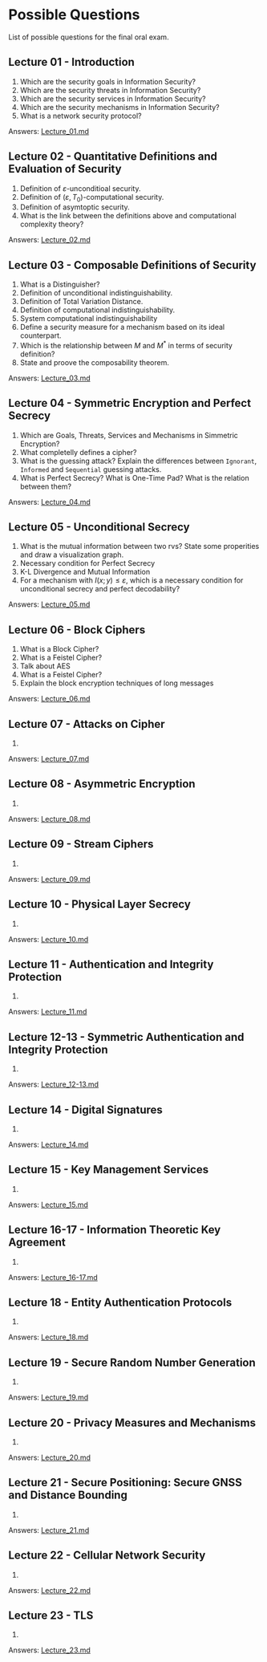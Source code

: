 # Possible Questions
List of possible questions for the final oral exam.

## Lecture 01 - Introduction
1. Which are the security goals in Information Security?
2. Which are the security threats in Information Security?
3. Which are the security services in Information Security?
4. Which are the security mechanisms in Information Security?
5. What is a network security protocol?

Answers: [Lecture_01.md](./Lecture_01/Lecture_01.md)

## Lecture 02 - Quantitative Definitions and Evaluation of Security
1. Definition of $\varepsilon$-unconditioal security.
2. Definition of $(\varepsilon, T_0)$-computational security.
3. Definition of asymtoptic security.
4. What is the link between the definitions above and computational complexity theory?

Answers: [Lecture_02.md](./Lecture_02/Lecture_02.md)

## Lecture 03 - Composable Definitions of Security
1. What is a Distinguisher?
2. Definition of unconditional indistinguishability.
3. Definition of Total Variation Distance.
4. Definition of computational indistinguishability.
5. System computational indistinguishability
6. Define a security measure for a mechanism based on its ideal counterpart.
7. Which is the relationship between $M$ and $M^*$ in terms of security definition?
8. State and proove the composability theorem.

Answers: [Lecture_03.md](./Lecture_03/Lecture_03.md)

## Lecture 04 - Symmetric Encryption and Perfect Secrecy
1. Which are Goals, Threats, Services and Mechanisms in Simmetric Encryption?
2. What completelly defines a cipher?
3. What is the guessing attack? Explain the differences between `Ignorant`, `Informed` and `Sequential` guessing attacks.
4. What is Perfect Secrecy? What is One-Time Pad? What is the relation between them?

Answers: [Lecture_04.md](./Lecture_04/Lecture_04.md)

## Lecture 05 - Unconditional Secrecy
1. What is the mutual information between two rvs? State some properities and draw a visualization graph.
2. Necessary condition for Perfect Secrecy
3. K-L Divergence and Mutual Information
4. For a mechanism with $I(x;y)\leq\varepsilon$, which is a necessary condition for unconditional secrecy and perfect decodability?

Answers: [Lecture_05.md](./Lecture_05/Lecture_05.md)

## Lecture 06 - Block Ciphers
1. What is a Block Cipher?
2. What is a Feistel Cipher?
3. Talk about AES
4. What is a Feistel Cipher?
5. Explain the block encryption techniques of long messages

Answers: [Lecture_06.md](./Lecture_06/Lecture_06.md)

## Lecture 07 - Attacks on Cipher
1. 

Answers: [Lecture_07.md](./Lecture_07/Lecture_07.md)

## Lecture 08 - Asymmetric Encryption
1. 

Answers: [Lecture_08.md](./Lecture_08/Lecture_08.md)

## Lecture 09 - Stream Ciphers
1. 

Answers: [Lecture_09.md](./Lecture_09/Lecture_09.md)

## Lecture 10 - Physical Layer Secrecy
1. 

Answers: [Lecture_10.md](./Lecture_10/Lecture_10.md)

## Lecture 11 - Authentication and Integrity Protection
1. 

Answers: [Lecture_11.md](./Lecture_11/Lecture_11.md)

## Lecture 12-13 - Symmetric Authentication and Integrity Protection
1. 

Answers: [Lecture_12-13.md](./Lecture_12-13/Lecture_12-13.md)

## Lecture 14 - Digital Signatures
1. 

Answers: [Lecture_14.md](./Lecture_14/Lecture_14.md)

## Lecture 15 - Key Management Services
1. 

Answers: [Lecture_15.md](./Lecture_15/Lecture_15.md)

## Lecture 16-17 - Information Theoretic Key Agreement
1. 

Answers: [Lecture_16-17.md](./Lecture_16-17/Lecture_16-17.md)

## Lecture 18 - Entity Authentication Protocols
1. 

Answers: [Lecture_18.md](./Lecture_18/Lecture_18.md)

## Lecture 19 - Secure Random Number Generation
1. 

Answers: [Lecture_19.md](./Lecture_19/Lecture_19.md)

## Lecture 20 - Privacy Measures and Mechanisms
1. 

Answers: [Lecture_20.md](./Lecture_20/Lecture_20.md)

## Lecture 21 - Secure Positioning: Secure GNSS and Distance Bounding
1. 

Answers: [Lecture_21.md](./Lecture_21/Lecture_21.md)

## Lecture 22 - Cellular Network Security
1. 

Answers: [Lecture_22.md](./Lecture_22/Lecture_22.md)

## Lecture 23 - TLS
1. 

Answers: [Lecture_23.md](./Lecture_23/Lecture_23.md)